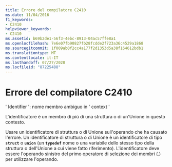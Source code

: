 ```yaml
---
title: Errore del compilatore C2410
ms.date: 11/04/2016
f1_keywords:
- C2410
helpviewer_keywords:
- C2410
ms.assetid: b69b2de1-56f3-4ebc-8913-04ac57ffe8a1
ms.openlocfilehash: 7e6e07fb90827fb28fcdde2f723a36c4529a1868
ms.sourcegitcommit: 1f009ab0f2cc4a177f2d1353d5a38f164612bdb1
ms.translationtype: MT
ms.contentlocale: it-IT
ms.lasthandoff: 07/27/2020
ms.locfileid: "87225488"
---
```

# <a name="compiler-error-c2410"></a>Errore del compilatore C2410

' Identifier ': nome membro ambiguo in ' context '

L'identificatore è un membro di più di una struttura o di un'Unione in questo contesto.

Usare un identificatore di struttura o di Unione sull'operando che ha causato l'errore. Un identificatore di struttura o di Unione è un identificatore di tipo **`struct`** o **`union`** (un **`typedef`** nome o una variabile dello stesso tipo della struttura o dell'Unione a cui viene fatto riferimento). L'identificatore deve essere l'operando sinistro del primo operatore di selezione dei membri (.) per utilizzare l'operando.
